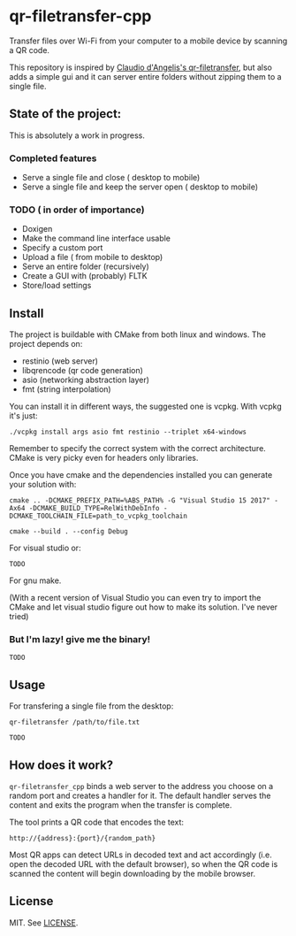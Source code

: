 # qr-filetransfer-cpp

Transfer files over Wi-Fi from your computer to a mobile device by scanning a QR code.

This repository is inspired by [Claudio d'Angelis's qr-filetransfer](https://github.com/claudiodangelis/qr-filetransfer), but also adds a simple gui and it can server entire folders without zipping them to a single file.

## State of the project:

This is absolutely a work in progress.

### Completed features
-   Serve a single file and close ( desktop to mobile)
-   Serve a single file and keep the server open ( desktop to mobile)

### TODO ( in order of importance)
-   Doxigen
-   Make the command line interface usable
-   Specify a custom port
-   Upload a file ( from mobile to desktop)
-   Serve an entire folder (recursively)
-   Create a GUI with (probably) FLTK
-   Store/load settings


## Install

The project is buildable with CMake from both linux and windows.
The project depends on:

- restinio (web server)
- libqrencode (qr code generation)
- asio (networking abstraction layer)
- fmt (string interpolation)

You can install it in different ways, the suggested one is vcpkg.
With vcpkg it's just:

    ./vcpkg install args asio fmt restinio --triplet x64-windows

Remember to specify the correct system with the correct architecture. CMake is very picky even for headers only libraries.

Once you have cmake and the dependencies installed you can generate your solution with:

    cmake .. -DCMAKE_PREFIX_PATH=%ABS_PATH% -G "Visual Studio 15 2017" -Ax64 -DCMAKE_BUILD_TYPE=RelWithDebInfo -DCMAKE_TOOLCHAIN_FILE=path_to_vcpkg_toolchain
    
    cmake --build . --config Debug 

For visual studio or:

    TODO

For gnu make.

(With a recent version of Visual Studio you can even try to import the CMake and let visual studio figure out how to make its solution. I've never tried)

### But I'm lazy! give me the binary!
    TODO

## Usage

For transfering a single file from the desktop:

    qr-filetransfer /path/to/file.txt

    TODO
## How does it work?

`qr-filetransfer_cpp` binds a web server to the address you choose on a random port and creates a handler for it. The default handler serves the content and exits the program when the transfer is complete.

The tool prints a QR code that encodes the text:

    http://{address}:{port}/{random_path}

Most QR apps can detect URLs in decoded text and act accordingly (i.e. open the decoded URL with the default browser), so when the QR code is scanned the content will begin downloading by the mobile browser.

## License

MIT. See [LICENSE](LICENSE).